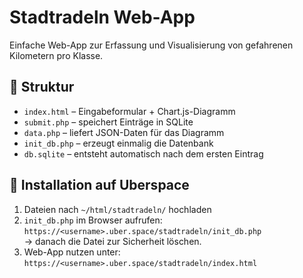 # Stadtradeln Web-App

Einfache Web-App zur Erfassung und Visualisierung von gefahrenen Kilometern pro Klasse.

## 📂 Struktur

- `index.html` – Eingabeformular + Chart.js-Diagramm
- `submit.php` – speichert Einträge in SQLite
- `data.php` – liefert JSON-Daten für das Diagramm
- `init_db.php` – erzeugt einmalig die Datenbank
- `db.sqlite` – entsteht automatisch nach dem ersten Eintrag

## 🚀 Installation auf Uberspace

1. Dateien nach `~/html/stadtradeln/` hochladen
2. `init_db.php` im Browser aufrufen:  
   `https://<username>.uber.space/stadtradeln/init_db.php`  
   → danach die Datei zur Sicherheit löschen.
3. Web-App nutzen unter:  
   `https://<username>.uber.space/stadtradeln/index.html`
